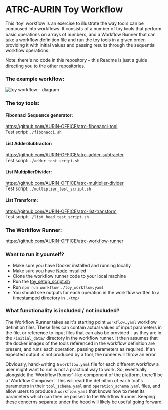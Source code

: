 # ATRC-AURIN Toy Workflow

This 'toy' workflow is an exercise to illustrate the way tools can be composed into workflows. It consists of a number of toy tools that perform basic operations on arrays of numbers, and a Workflow Runner that can take a workflow definition file and run the toy tools in a given order, providing it with initial values and passing results through the sequential workflow operations. 

Note: there's no code in this repository – this Readme is just a guide directing you to the other repositories. 

### The example workflow:

![toy workflow - diagram](https://user-images.githubusercontent.com/28953011/152925811-7f2ae87e-5c8a-49c9-be12-8df07b93bf17.png)

### The toy tools:

#### Fibonnaci Sequence generator:
https://github.com/AURIN-OFFICE/atrc-fibonacci-tool   
Test script: `./fibonacci.sh`

#### List AdderSubtractor:
https://github.com/AURIN-OFFICE/atrc-adder-subtracter   
Test script: `./adder_test_script.sh`

#### List MultiplierDivider:
https://github.com/AURIN-OFFICE/atrc-multiplier-divider   
Test script: `./multiplier_test_script.sh`

#### List Transform:
https://github.com/AURIN-OFFICE/atrc-list-transform   
Test script: `./list_head_test_script.sh`

### The Workflow Runner:

https://github.com/AURIN-OFFICE/atrc-workflow-runner

### Want to run it yourself?

- Make sure you have Docker installed and running locally
- Make sure you have [Node](https://nodejs.org/en/download/) installed
- Clone the workflow runner code to your local machine
- Run the [toy_setup_script.sh](https://github.com/AURIN-OFFICE/atrc-workflow-runner/blob/main/toy_setup_script.sh)
- Run `npm run workflow ./toy_workflow.yaml`
- You should see outputs for each operation in the workflow written to a timestamped directory in `./tmp/`

### What functionality is included / not included?

The Workflow Runner takes as it's starting point `workflow.yaml` workflow definition files. These files can contain actual values of input parameters in the file, or reference to input files that can also be provided - as they are in the `/initial_data/` directory in the workflow runner. It then assumes that the docker images of the tools referenced in the workflow definition are present, and runs each operation, passing parameters as required. If an expected output is not produced by a tool, the runner will throw an error. 

Obviously, hand-writing a `workflow.yaml` file for each different workflow a user might want to run is not a practical way to work. So, eventually alongside the 'Workflow Runner'-like component of the platform, there'll be a 'Workflow Composer'. This will read the definition of each tool's parameters in their `tool_schema.yaml` and `operation_schema.yaml` files, and allow users to produce a `workflow.yaml` that knows how to meet its parameters which can then be passed to the Workflow Runner. Keeping these concerns separate under the hood will likely be useful going forward. 
